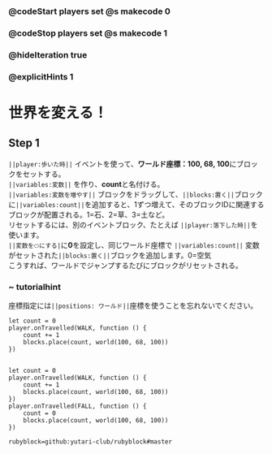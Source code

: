 ### @codeStart players set @s makecode 0
### @codeStop players set @s makecode 1

### @hideIteration true 
### @explicitHints 1

# 世界を変える！
<!-- # Change the world! -->

## Step 1
``||player:歩いた時||`` イベントを使って、**ワールド座標：100, 68, 100**にブロックをセットする。<br>
``||variables:変数||`` を作り、**count**と名付ける。<br>
``||variables:変数を増やす||`` ブロックをドラッグして、``||blocks:置く||``ブロックに``||variables:count||``を追加すると、1ずつ増えて、そのブロックIDに関連するブロックが配置される。1=石、2=草、3=土など。<br>
リセットするには、別のイベントブロック、たとえば ``||player:落下した時||``を使います。<br>
``||変数を⬭にする|``に**0**を設定し、同じワールド座標で ``||variables:count||`` 変数がセットされた``||blocks:置く||``ブロックを追加します。0=空気<br>
こうすれば、ワールドでジャンプするたびにブロックがリセットされる。
<!-- Use ``||player:on player walk||`` event to set a block at a specific set of ``||positions: world||``coordinates, which are **100, 68, 100**.<br>
Create a ``||variable||`` and name it **count**. <br>
Drag the ``||change count by 1||`` block and ``||blocks:place||`` block with an added ``||count||`` variable, this will increase by 1 and place a block that's associated with that block ID. 1=Stone, 2=Grass, 3=Dirt, etc. <br>
Use another event block, for example ``||player:on player fall||`` to reset the block. <br>
To do that, drag ``||set count||`` to **0** to restart the count and add a ``||blocks: place||`` block with an added ``||variable:count||`` variable set with the same world coordinates. <br>
This way whenever you jump in the world, the block will get reset.  -->

### ~ tutorialhint 
座標指定には``||positions: ワールド||``座標を使うことを忘れないでください。
<!-- Don't forget to use ``||positions: world||`` positions to indicate the coordinates.  -->

```blocks
let count = 0
player.onTravelled(WALK, function () {
    count += 1
    blocks.place(count, world(100, 68, 100))
})


```


```ghost
let count = 0
player.onTravelled(WALK, function () {
    count += 1
    blocks.place(count, world(100, 68, 100))
})
player.onTravelled(FALL, function () {
    count = 0
    blocks.place(count, world(100, 68, 100))
})
```

```package
rubyblock=github:yutari-club/rubyblock#master
```